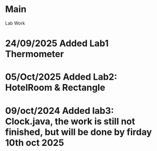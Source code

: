# Main
Lab Work
# 24/09/2025 Added Lab1 Thermometer 
# 05/Oct/2025 Added Lab2: HotelRoom & Rectangle 
# 09/oct/2024 Added lab3: Clock.java, the work is still not finished, but will be done by firday 10th oct 2025
